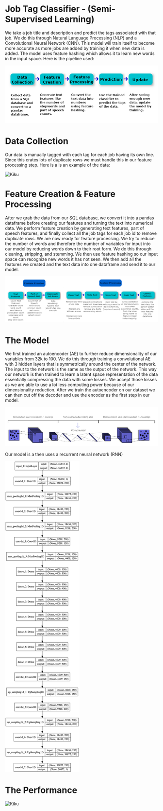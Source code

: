 # Job Tag Classifier - (Semi-Supervised Learning)
We take a job title and description and predict the tags associated with that job. We do this through Natural Language Processing (NLP) and a Convolutional Neural Network (CNN). This model will train itself to become more accurate as more jobs are added by training it when new data is added. The model uses feature hashing which allows it to learn new words in the input space. Here is the pipeline used:

![Kiku](refs/pipeline.png)

# Data Collection

Our data is manually tagged with each tag for each job having its own line. Since this crates lots of duplicate rows we must handle this in our feature processing step. Here is a is an example of the data:

![Kiku](refs/data_example.png)

# Feature Creation & Feature Processing

After we grab the data from our SQL database, we convert it into a pandas dataframe before creating our features and turning the text into numerical data. We perform feature creation by generating text features, part of speech features, and finally collect all the job tags for each job id to remove duplicate rows. We are now ready for feature processing. We try to reduce the number of words and therefore the number of variables for input into our model by reducing words down to their root form. We do this through cleaning, stripping, and stemming. We then use feature hashing so our input space can recognize new words it has not seen. We then add all the features we created and the text data into one dataframe and send it to our model.

![Kiku](refs/feature_creation_and_feature_processing.png)


# The Model

We first trained an autoencoder (AE) to further reduce dimensionality of our variables from 32k to 100. We do this through training a convolutional AE with 3 hidden layers that is symmetrically around the center of the network. The input to the network is the same as the output of the network. This way our network is then trained to learn a latent space representation of the data essentially compressing the data with some losses. We accept those losses as we are able to use a lot less computing power because of our dimensionality reduction. After we train the autoencoder on our dataset we can then cut off the decoder and use the encoder as the first step in our model.

![Kiku](refs/autoencoder_example.png)

Our model is a then uses a recurrent neural network (RNN)

![Kiku](refs/model.png)

# The Performance

![Kiku](refs/performence_metrics.png)
